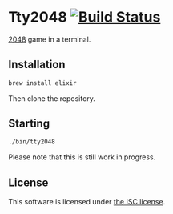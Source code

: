 # Tty2048 [![Build Status](https://travis-ci.org/lexmag/tty2048.svg)](https://travis-ci.org/lexmag/tty2048)

[2048](http://gabrielecirulli.github.io/2048) game in a terminal.

## Installation

```sh
brew install elixir
```

Then clone the repository.

## Starting

```sh
./bin/tty2048
```

Please note that this is still work in progress.

## License

This software is licensed under [the ISC license](LICENSE).
